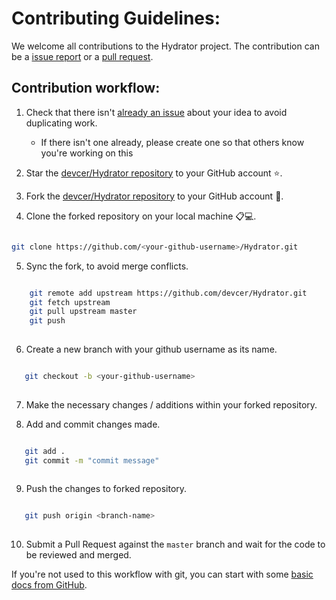 # Contributing Guidelines:

We welcome all contributions to the Hydrator project. The contribution can be a [issue report](https://github.com/devcer/Hydrator/issues) 
or a [pull request](https://github.com/devcer/Hydrator/pulls).

## Contribution workflow:


1. Check that there isn't [already an issue](https://github.com/devcer/Hydrator/issues) about your idea to avoid duplicating work.
    * If there isn't one already, please create one so that others know you're working on this

2. Star the [devcer/Hydrator repository](https://github.com/devcer/Hydrator) to your GitHub account ⭐.

3. Fork the [devcer/Hydrator repository](https://github.com/devcer/Hydrator) to your GitHub account 🍴.

4. Clone the forked repository on your local machine 📋💻.

 ```bash
 
 git clone https://github.com/<your-github-username>/Hydrator.git
 
 ```
5. Sync the fork, to avoid merge conflicts. 

```bash

    git remote add upstream https://github.com/devcer/Hydrator.git
    git fetch upstream
    git pull upstream master
    git push
    
```

6. Create a new branch with your github username as its name.

 ```bash
 
    git checkout -b <your-github-username>
    
 ```

7. Make the necessary changes / additions within your forked repository.

8. Add and commit changes made.

 ```bash
 
    git add .
    git commit -m "commit message"
    
 ```
9. Push the changes to forked repository.

 ```bash
 
    git push origin <branch-name>
    
 ```

10. Submit a Pull Request against the `master` branch and wait for the code to be reviewed and merged.

If you're not used to this workflow with git, you can start with some [basic docs from GitHub](https://help.github.com/articles/fork-a-repo/).
